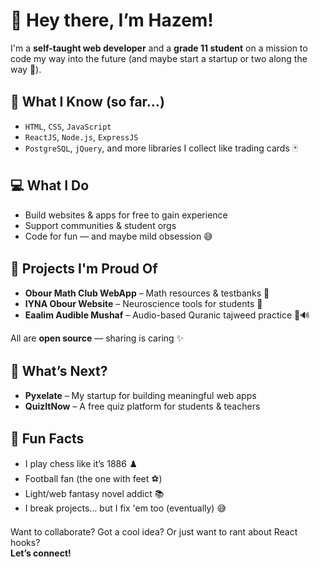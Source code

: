 <h1 style="font-size: 2em;">👋 Hey there, I’m Hazem!</h1>

<p>
  I'm a <strong>self-taught web developer</strong> and a <strong>grade 11 student</strong> on a mission to code my way into the future 
  (and maybe start a startup or two along the way 👀).
</p>

<h2 style="margin-top: 1.5em;">🧠 What I Know (so far…)</h2>
<ul>
  <li><code>HTML</code>, <code>CSS</code>, <code>JavaScript</code></li>
  <li><code>ReactJS</code>, <code>Node.js</code>, <code>ExpressJS</code></li>
  <li><code>PostgreSQL</code>, <code>jQuery</code>, and more libraries I collect like trading cards 🃏</li>
</ul>

<h2 style="margin-top: 1.5em;">💻 What I Do</h2>
<ul>
  <li>Build websites & apps for free to gain experience</li>
  <li>Support communities & student orgs</li>
  <li>Code for fun — and maybe mild obsession 😅</li>
</ul>

<h2 style="margin-top: 1.5em;">🚀 Projects I'm Proud Of</h2>
<ul>
  <li><strong>Obour Math Club WebApp</strong> – Math resources & testbanks 📘</li>
  <li><strong>IYNA Obour Website</strong> – Neuroscience tools for students 🧠</li>
  <li><strong>Eaalim Audible Mushaf</strong> – Audio-based Quranic tajweed practice 📖🔊</li>
</ul>
<p>All are <strong>open source</strong> — sharing is caring ✨</p>

<h2 style="margin-top: 1.5em;">🌱 What’s Next?</h2>
<ul>
  <li><strong>Pyxelate</strong> – My startup for building meaningful web apps</li>
  <li><strong>QuizItNow</strong> – A free quiz platform for students & teachers</li>
</ul>

<h2 style="margin-top: 1.5em;">👀 Fun Facts</h2>
<ul>
  <li>I play chess like it’s 1886 ♟️</li>
  <li>Football fan (the one with feet ⚽)</li>
  <li>Light/web fantasy novel addict 📚</li>
  <li>I break projects... but I fix 'em too (eventually) 😅</li>
</ul>

<p style="margin-top: 1.5em;">
  Want to collaborate? Got a cool idea? Or just want to rant about React hooks?  
  <br><strong>Let’s connect!</strong>
</p>
